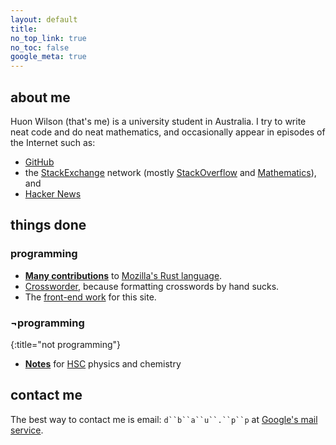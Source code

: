 ```yaml
---
layout: default
title:
no_top_link: true
no_toc: false
google_meta: true
---
```


## about me

Huon Wilson (that's me) is a university student in Australia. I try to
write neat code and do neat mathematics, and occasionally appear in
episodes of the Internet such as:

- [GitHub](https://github.com/huonw)
- the [StackExchange](http://stackexchange.com/users/1308075/dbaupp)
  network (mostly
  [StackOverflow](http://stackoverflow.com/users/1256624/dbaupp) and
  [Mathematics](http://math.stackexchange.com/users/26567/dbaupp)),
  and
- [Hacker News](https://news.ycombinator.com/user?id=dbaupp)

## things done

### programming
- **[Many contributions](https://github.com/mozilla/rust/commits?author=huonw)**
  to [Mozilla's Rust language](https://github.com/mozilla/rust).
- [Crossworder](https://github.com/huonw/crossworder), because
  formatting crosswords by hand sucks.
- The [front-end work](https://github.com/huonw/huonw.github.io) for this site.

### &not;programming
{:title="not programming"}
- **[Notes](notes.html)** for
    [HSC](https://en.wikipedia.org/wiki/Higher_School_Certificate_%28New_South_Wales%29)
    physics and chemistry

## contact me

The best way to contact me is email: `d``b``a``u``.``p``p` at
[Google's mail service](http://gmail.com).
